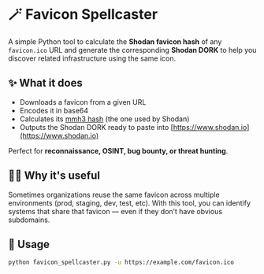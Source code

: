 # 🪄 Favicon Spellcaster

A simple Python tool to calculate the **Shodan favicon hash** of any `favicon.ico` URL and generate the corresponding **Shodan DORK** to help you discover related infrastructure using the same icon.

## ✨ What it does

- Downloads a favicon from a given URL
- Encodes it in base64
- Calculates its [mmh3 hash](https://shodan.io/search/filters/http.favicon.hash) (the one used by Shodan)
- Outputs the Shodan DORK ready to paste into [https://www.shodan.io](https://www.shodan.io)

Perfect for **reconnaissance, OSINT, bug bounty, or threat hunting**.

## 🧙‍♂️ Why it's useful

Sometimes organizations reuse the same favicon across multiple environments (prod, staging, dev, test, etc). With this tool, you can identify systems that share that favicon — even if they don’t have obvious subdomains.

## 🔧 Usage

```bash
python favicon_spellcaster.py -u https://example.com/favicon.ico
